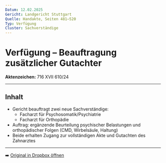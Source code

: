 ```yaml
---
Datum: 12.02.2025
Gericht: Landgericht Stuttgart
Quelle: Handakte, Seiten 481–520
Typ: Verfügung
Cluster: Sachverständige
---
```


# Verfügung – Beauftragung zusätzlicher Gutachter

**Aktenzeichen:** 716 XVII 610/24  

---

## Inhalt
- Gericht beauftragt zwei neue Sachverständige:
  - Facharzt für Psychosomatik/Psychiatrie
  - Facharzt für Orthopädie
- Auftrag: ergänzende Beurteilung psychischer Belastungen und orthopädischer Folgen (CMD, Wirbelsäule, Haltung)
- Beide erhalten Zugang zur vollständigen Akte und Gutachten des Zahnarztes  

---

➡️ [Original in Dropbox öffnen](https://www.dropbox.com/scl/fi/obaal6mb9o7g0utrnatl8/20250801_Handakte-nur-gerichtlich.pdf?dl=0)
